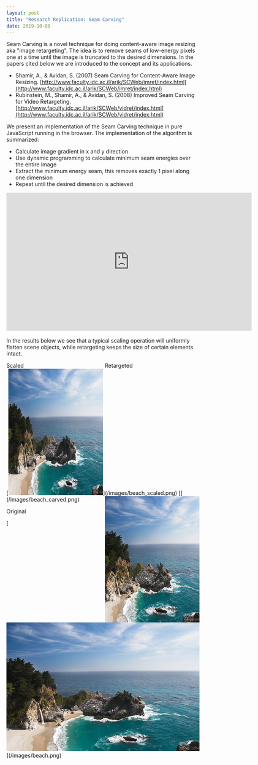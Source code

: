 ```yaml
---
layout: post
title: "Research Replication: Seam Carving"
date: 2019-10-08
---
```


Seam Carving is a novel technique for doing content-aware image resizing aka "image retargeting". The idea is to remove seams of low-energy pixels one at a time until the image is truncated to the desired dimensions. In the papers cited below we are introduced to the concept and its applications.

* Shamir, A., & Avidan, S. (2007) Seam Carving for Content-Aware Image Resizing. [http://www.faculty.idc.ac.il/arik/SCWeb/imret/index.html](http://www.faculty.idc.ac.il/arik/SCWeb/imret/index.html)
* Rubinstein, M., Shamir, A., & Avidan, S. (2008) Improved Seam Carving for Video Retargeting. [http://www.faculty.idc.ac.il/arik/SCWeb/vidret/index.html](http://www.faculty.idc.ac.il/arik/SCWeb/vidret/index.html)

We present an implementation of the Seam Carving technique in pure JavaScript running in the browser. The implementation of the algorithm is summarized:

* Calculate image gradient in x and y direction
* Use dynamic programming to calculate minimum seam energies over the entire image
* Extract the minimum energy seam, this removes exactly 1 pixel along one dimension
* Repeat until the desired dimension is achieved

<p></p>

<iframe width="640" height="360" src="https://www.youtube.com/embed/dwXijLV_-Us?rel=0" frameborder="0" allow="accelerometer; autoplay; encrypted-media; gyroscope; picture-in-picture" allowfullscreen></iframe>

In the results below we see that a typical scaling operation will uniformly flatten scene objects, while retargeting keeps the size of certain elements intact.

<div style="width:51%;float:left">Scaled</div>
<div>Retargeted</div>
[<img src="/images/beach_scaled.png" width="49%">](/images/beach_scaled.png)
[<img src="/images/beach_carved.png" width="49%" style="float:right">](/images/beach_carved.png)

<p>Original</p>
[<img src="/images/beach.png">](/images/beach.png)
